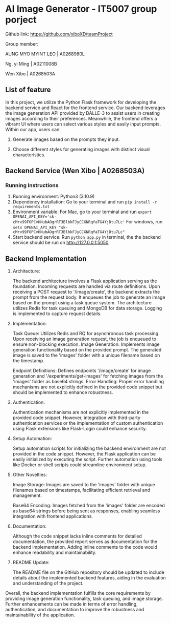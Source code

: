 # AI Image Generator - IT5007 group porject

Github link: https://github.com/xiboXD/teamProject

Group member:

AUNG MYO MYINT LEO | A0268980L

Ng, yi Ming | A0211008B

Wen Xibo | A0268503A

## List of feature


In this project, we utilize the Python Flask framework for developing the backend service and React for the frontend service. Our backend leverages the image generation API provided by DALLE-3 to assist users in creating images according to their preferences. Meanwhile, the frontend offers a vibrant UI where users can select various styles and easily input prompts. Within our app, users can:

1. Generate images based on the prompts they input.

2. Choose different styles for generating images with distinct visual characteristics.

## Backend Service (Wen Xibo | A0268503A)

### Running Instructions

1. Running environment: Python3 (3.10.9)
2. Dependency installation: Go to your terminal and run `pip install -r requirements.txt`
3. Environment variable: For Mac, go to your terminal and run `export OPENAI_API_KEY='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'` For windows, run `setx OPENAI_API_KEY "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"
`
4. Start backend service: Run `python app.py` in terminal, the the backend service should be run on http://127.0.0.1:5050

## Backend Implementation

1. Architecture:

    The backend architecture involves a Flask application serving as the foundation. Incoming requests are handled via route definitions. Upon receiving a POST request to '/image/create', the backend extracts the prompt from the request body. It enqueues the job to generate an image based on the prompt using a task queue system. The architecture utilizes Redis for task queuing and MongoDB for data storage. Logging is implemented to capture request details.

2. Implementation:

    Task Queue: Utilizes Redis and RQ for asynchronous task processing. Upon receiving an image generation request, the job is enqueued to ensure non-blocking execution.
    Image Generation: Implements image generation functionality based on the provided prompt. The generated image is saved to the 'images' folder with a unique filename based on the timestamp.

    Endpoint Definitions: Defines endpoints '/image/create' for image generation and '/experiments/get-images' for fetching images from the 'images' folder as base64 strings.
    Error Handling: Proper error handling mechanisms are not explicitly defined in the provided code snippet but should be implemented to enhance robustness.

3. Authentication:

    Authentication mechanisms are not explicitly implemented in the provided code snippet. However, integration with third-party authentication services or the implementation of custom authentication using Flask extensions like Flask-Login could enhance security.

4. Setup Automation:

    Setup automation scripts for initializing the backend environment are not provided in the code snippet. However, the Flask application can be easily initialized by executing the script. Further automation using tools like Docker or shell scripts could streamline environment setup.

5. Other Novelties:

    Image Storage: Images are saved to the 'images' folder with unique filenames based on timestamps, facilitating efficient retrieval and management.

    Base64 Encoding: Images fetched from the 'images' folder are encoded as base64 strings before being sent as responses, enabling seamless integration with frontend applications.

6. Documentation:

    Although the code snippet lacks inline comments for detailed documentation, the provided report serves as documentation for the backend implementation. Adding inline comments to the code would enhance readability and maintainability.

7. README Update:

    The README file on the GitHub repository should be updated to include details about the implemented backend features, aiding in the evaluation and understanding of the project.

Overall, the backend implementation fulfills the core requirements by providing image generation functionality, task queuing, and image storage. Further enhancements can be made in terms of error handling, authentication, and documentation to improve the robustness and maintainability of the application.
